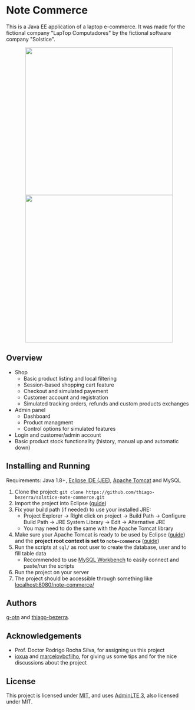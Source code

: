 # Note Commerce
This is a Java EE application of a laptop e-commerce. It was made for the 
fictional company "LapTop Computadores" by the fictional software company "Solstice".

<div align="center">
   <img src="https://user-images.githubusercontent.com/44736064/220257202-94f4e508-2cd8-4198-8878-c4642ffa6347.png" width="400">
   <img src="https://user-images.githubusercontent.com/44736064/220257505-eda5dd42-f082-4b38-b0a4-2e96e669d395.png" width="400">
</div>

## Overview
- Shop
  - Basic product listing and local filtering
  - Session-based shopping cart feature
  - Checkout and simulated payement
  - Customer account and registration
  - Simulated tracking orders, refunds and custom products exchanges
- Admin panel
  - Dashboard
  - Product managment
  - Control options for simulated features
- Login and customer/admin account
- Basic product stock functionality (history, manual up and automatic down)

## Installing and Running
Requirements: Java 1.8+, [Eclipse IDE (JEE)](https://www.eclipse.org/downloads/packages/release/2019-12/r/eclipse-ide-enterprise-java-developers), [Apache Tomcat](https://tomcat.apache.org/download-80.cgi) and MySQL
1. Clone the project: `git clone https://github.com/thiago-bezerra/solstice-note-commerce.git`
2. Import the project into Eclipse ([guide](https://help.eclipse.org/2019-12/index.jsp?topic=%2Forg.eclipse.platform.doc.user%2Ftasks%2Ftasks-importproject.htm))
3. Fix your build path (if needed) to use your installed JRE:
   - Project Explorer -> Right click on project -> Build Path -> Configure Build Path -> JRE System Library -> Edit -> Alternative JRE
   - You may need to do the same with the Apache Tomcat library
4. Make sure your Apache Tomcat is ready to be used by Eclipse ([guide](https://crunchify.com/step-by-step-guide-to-setup-and-install-apache-tomcat-server-in-eclipse-development-environment-ide/)) and the __project root context is set to `note-commerce`__ ([guide](https://stackoverflow.com/a/8334309/11138267))
5. Run the scripts at `sql/` as root user to create the database, user and to fill table data
   - Recommended to use [MySQL Workbench](https://dev.mysql.com/downloads/workbench/) to easily connect and paste/run the scripts
6. Run the project on your server
7. The project should be accessible through something like [localhost:8080/note-commerce/](http://localhost:8080/note-commerce/)

## Authors
[g-otn](https://github.com/g-otn) and [thiago-bezerra](https://github.com/thiago-bezerra).

## Acknowledgements
- Prof. Doctor Rodrigo Rocha Silva, for assigning us this project
- [ioxua](https://github.com/ioxua) and [marcelovbcfilho](https://gitlab.com/marcelovbcfilho), for giving us some tips and for the nice discussions about the project

## License
This project is licensed under [MIT](/LICENSE), and uses [AdminLTE 3](https://github.com/ColorlibHQ/AdminLTE/tree/v3.0.2), 
also licensed under MIT.
